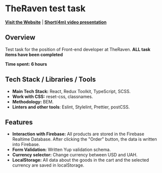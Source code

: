 # TheRaven test task

[**Visit the Website**](https://h-amster.github.io/theraventesttask/) | [**Short(4m) video presentation**](https://www.loom.com/share/abf93676616c4c59a9020e50274ef7b9)

## Overview

Test task for the position of Front-end developer at TheRaven. **ALL task items have been completed**

**Time spent: 6 hours**

## Tech Stack / Libraries / Tools

- **Main Tech Stack:** React, Redux Toolkit, TypeScript, SCSS.
- **Work with CSS:** reset-css, classnames.
- **Methodology:** BEM.
- **Linters and other tools**: Eslint, Stylelint, Prettier, postCSS.

## Features
- **Interaction with Firebase:** All products are stored in the Firebase Realtime Database. After clicking the "Order" button, the data is written into Firebase.
- **Form Validation:** Written Yup validation schema.
- **Currency selector:** Change currency between USD and UAH.
- **LocalStorage:** All data about the goods in the cart and the selected currency are saved in localStorage.
